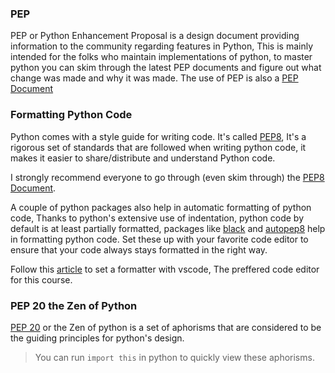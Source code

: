 ### PEP

PEP or Python Enhancement Proposal is a design document providing information to the community regarding features in Python, This is mainly intended for the folks who maintain implementations of python, to master python you can skim through the latest PEP documents and figure out what change was made and why it was made. The use of PEP is also a [PEP Document](https://www.python.org/dev/peps/pep-0001/)

### Formatting Python Code

Python comes with a style guide for writing code. It's called [PEP8](https://www.python.org/dev/peps/pep-0008/), It's a rigorous set of standards that are followed when writing python code, it makes it easier to share/distribute and understand Python code. 

I strongly recommend everyone to go through (even skim through) the [PEP8 Document](https://www.python.org/dev/peps/pep-0008/).

A couple of python packages also help in automatic formatting of python code, Thanks to python's extensive use of indentation, python code by default is at least partially formatted, packages like [black](https://github.com/psf/black) and [autopep8](https://pypi.org/project/autopep8/) help in formatting python code. Set these up with your favorite code editor to ensure that your code always stays formatted in the right way.

Follow this [article](https://dev.to/adamlombard/how-to-use-the-black-python-code-formatter-in-vscode-3lo0#:~:text=Black%20is%20%22the%20uncompromising%20Python,save%20a%20file%20in%20VSCode.&text=Open%20your%20VSCode%20settings%2C%20by,%3E%20Preferences%20%2D%3E%20Settings'.&text=Black%20will%20now%20format%20your%20code%20whenever%20you%20save%20a%20*.) to set a formatter with vscode, The preffered code editor for this course.

### PEP 20 the Zen of Python

[PEP 20](https://www.python.org/dev/peps/pep-0020/) or the Zen of python is a set of aphorisms that are considered to be the guiding principles for python's design.

> You can run `import this` in python to quickly view these aphorisms.
